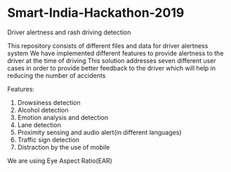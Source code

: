 # Smart-India-Hackathon-2019
Driver alertness and rash driving detection

This repository consists of different files and data for driver alertness system
We have implemented different features to provide alertness to the driver at the time of driving
This solution addresses seven different user cases in order to provide better feedback to the driver which will help in reducing the number of accidents

Features:
1) Drowsiness detection
2) Alcohol detection
3) Emotion analysis and detection
4) Lane detection
5) Proximity sensing and audio alert(in different languages)
6) Traffic sign detection 
7) Distraction by the use of mobile

We are using Eye Aspect Ratio(EAR)
